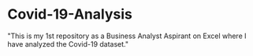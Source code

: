 # Covid-19-Analysis
"This is my 1st repository as a Business Analyst Aspirant on Excel where I have analyzed the Covid-19 dataset."
